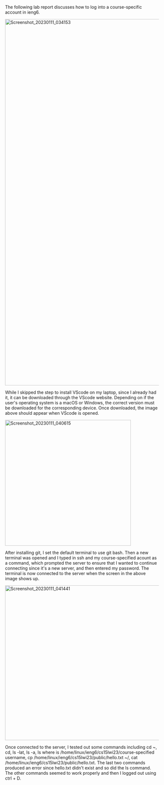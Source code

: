 The following lab report discusses how to log into a course-specific account in ieng6.

<img width="1200" alt="Screenshot_20230111_034153" src="https://user-images.githubusercontent.com/122497642/212381254-1a12e71a-9f73-4973-9aa2-2890d09157c2.png">

While I skipped the step to install VScode on my laptop, since I already had it, it can be downloaded through the VScode website. Depending on if the user's operating system is a macOS or Windows, the correct version must be downloaded for the corresponding device. Once downloaded, the image above should appear when VScode is opened.



<img width="412" alt="Screenshot_20230111_040615" src="https://user-images.githubusercontent.com/122497642/212381257-e3ff3ea7-9b26-4b36-9344-2bf340be589f.png">

After installing git, I set the default terminal to use git bash. Then a new terminal was opened and I typed in ssh and my course-specified acount as a command, which prompted the server to ensure that I wanted to continue connecting since it's a new server, and then entered my password. The terminal is now connected to the server when the screen in the above image shows up.



<img width="507" alt="Screenshot_20230111_041441" src="https://user-images.githubusercontent.com/122497642/212381259-d7c5e092-7e81-4a60-8add-379ebccbaf6e.png">

Once connected to the server, I tested out some commands including cd ~, cd, ls -lat, ls -a, ls <directory> where <directory> is /home/linux/ieng6/cs15lwi23/course-specified username, cp /home/linux/ieng6/cs15lwi23/public/hello.txt ~/, cat /home/linux/ieng6/cs15lwi23/public/hello.txt. The last two commands produced an error since hello.txt didn't exist and so did the ls <directory> command. The other commands seemed to work properly and then I logged out using ctrl + D. 
